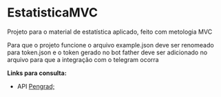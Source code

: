 # EstatisticaMVC
Projeto para o material de estatística aplicado, feito com metologia MVC

Para que o projeto funcione o arquivo example.json deve ser renomeado para token.json e o token gerado no bot father deve ser adicionado no arquivo para que a integração com o telegram ocorra

**Links para consulta:**

* API [Pengrad;](https://github.com/pengrad/java-telegram-bot-api/blob/master/README.md)